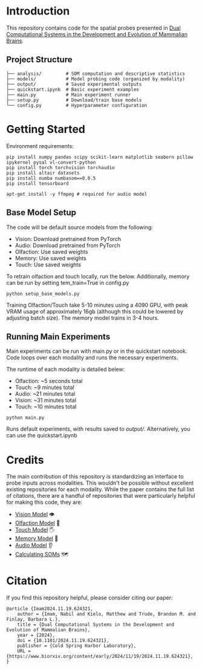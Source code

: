 # Introduction

This repository contains code for the spatial probes presented in [Dual Computational Systems in the Development and Evolution of Mammalian Brains](https://www.biorxiv.org/content/10.1101/2024.11.19.624321v1.full.pdf). 

## Project Structure
```
├── analysis/         # SOM computation and descriptive statistics
├── models/           # Model probing code (organized by modality)
├── output/           # Saved experimental outputs
├── quickstart.ipynb  # Basic experiment examples
├── main.py           # Main experiment runner
├── setup.py          # Download/train base models
└── config.py         # Hyperparameter configuration
```

# Getting Started

Environment requirements:

```
pip install numpy pandas scipy scikit-learn matplotlib seaborn pillow ipykernel pysal vl-convert-python
pip install torch torchvision torchaudio
pip install altair datasets
pip install numba numbasom==0.0.5
pip install tensorboard

apt-get install -y ffmpeg # required for audio model
```
 

## Base Model Setup

The code will be default source models from the following:
- Vision: Download pretrained from PyTorch
- Audio: Download pretrained from PyTorch
- Olfaction: Use saved weights
- Memory: Use saved weights
- Touch: Use saved weights

To retrain olfaction and touch locally, run the below. Additionally, memory can be run by setting tem_train=True in config.py

```
python setup_base_models.py
```

Training Olfaction/Touch take 5-10 minutes using a 4090 GPU, with peak VRAM usage of approximately 16gb (although this could be lowered by adjusting batch size). The memory model trains in 3-4 hours.

## Running Main Experiments

Main experiments can be run with main.py or in the quickstart notebook. Code loops over each modality and runs the necessary experiments. 

The runtime of each modality is detailed belew:

- Olfaction: ~5 seconds total
- Touch: ~9 minutes total
- Audio: ~21 minutes total
- Vision: ~31 minutes total
- Touch: ~10 minutes total

```
python main.py
```

Runs default experiments, with results saved to _output/_. Alternatively, you can use the quickstart.ipynb


# Credits
The main contribution of this repository is standardizing an interface to probe inputs across modalities. This wouldn't be possible without excellent existing repositories for each modality. While the paper contains the full list of citations, there are a handful of repositories that were particularly helpful for making this code, they are:
- [Vision Model](https://github.com/pytorch/vision/blob/main/torchvision/models/resnet.py) 👁️
- [Olfaction Model](https://github.com/gyyang/olfaction_evolution) 👃
- [Touch Model](https://github.com/erkil1452/touch/tree/master) 🖐️
- [Memory Model](https://github.com/jbakermans/torch_tem) 🧠
- [Audio Model](https://github.com/pytorch/audio/blob/main/examples/tutorials/speech_recognition_pipeline_tutorial.py) 👂
- [Calculating SOMs](https://github.com/nmarincic/numbasom) 🗺️

# Citation
If you find this repository helpful, please consider citing our paper:
```
@article {Imam2024.11.19.624321,
	author = {Imam, Nabil and Kielo, Matthew and Trude, Brandon M. and Finlay, Barbara L.},
	title = {Dual Computational Systems in the Development and Evolution of Mammalian Brains},
	year = {2024},
	doi = {10.1101/2024.11.19.624321},
	publisher = {Cold Spring Harbor Laboratory},
	URL = {https://www.biorxiv.org/content/early/2024/11/19/2024.11.19.624321},
}
```
